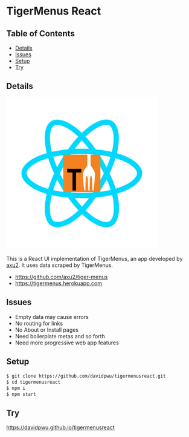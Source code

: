 # TigerMenus React

## Table of Contents

* [Details](#details)
* [Issues](#issues)
* [Setup](#setup)
* [Try](#try)

## Details

<img src="https://raw.githubusercontent.com/davidpwu/tigermenusreact/master/src/assets/tm-react.jpg" alt="" width="400"/>

This is a React UI implementation of TigerMenus, an app developed by [axu2](https://github.com/axu2). It uses data scraped by TigerMenus.
- https://github.com/axu2/tiger-menus
- https://tigermenus.herokuapp.com

## Issues
- Empty data may cause errors
- No routing for links
- No About or Install pages
- Need boilerplate metas and so forth
- Need more progressive web app features

## Setup
```
$ git clone https://github.com/davidpwu/tigermenusreact.git
$ cd tigermenusreact
$ npm i
$ npm start
```

## Try

<a href="https://davidpwu.github.io/tigermenusreact">https://davidpwu.github.io/tigermenusreact</a>
